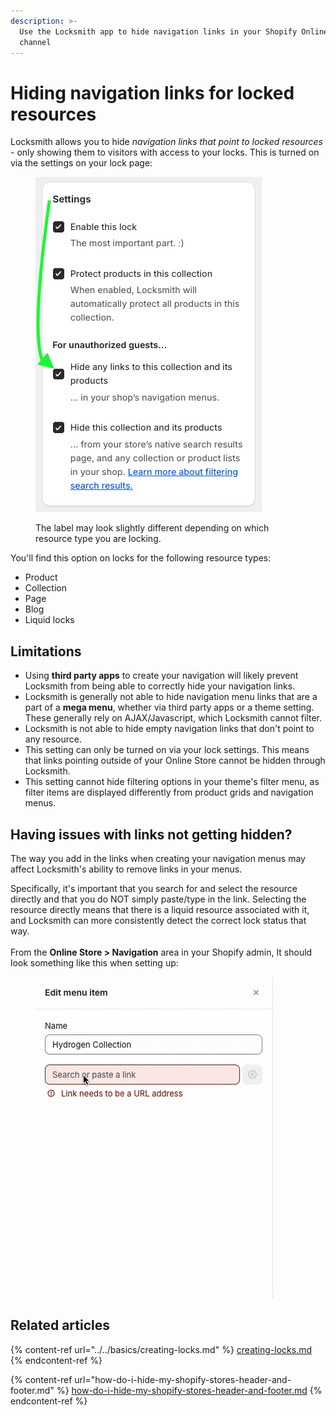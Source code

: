 ```yaml
---
description: >-
  Use the Locksmith app to hide navigation links in your Shopify Online Store
  channel
---
```


# Hiding navigation links for locked resources

Locksmith allows you to hide _navigation links that point to locked resources_ - only showing them to visitors with access to your locks. This is turned on via the settings on your lock page:

<figure><img src="../../.gitbook/assets/Screenshot 2024-02-20 at 12.26.19 PM.png" alt=""><figcaption><p>The label may look slightly different depending on which resource type you are locking.</p></figcaption></figure>

You'll find this option on locks for the following resource types:

* Product
* Collection
* Page
* Blog
* Liquid locks

## Limitations

* Using **third party apps** to create your navigation will likely prevent Locksmith from being able to correctly hide your navigation links.
* Locksmith is generally not able to hide navigation menu links that are a part of a **mega menu**, whether via third party apps or a theme setting. These generally rely on AJAX/Javascript, which Locksmith cannot filter.
* Locksmith is not able to hide empty navigation links that don't point to any resource.&#x20;
* This setting can only be turned on via your lock settings. This means that links pointing outside of your Online Store cannot be hidden through Locksmith.
* This setting cannot hide filtering options in your theme's filter menu, as filter items are displayed differently from product grids and navigation menus.

## Having issues with links not getting hidden?

The way you add in the links when creating your navigation menus may affect Locksmith's ability to remove links in your menus.

Specifically, it's important that you search for and select the resource directly and that you do NOT simply paste/type in the link. Selecting the resource directly means that there is a liquid resource associated with it, and Locksmith can more consistently detect the correct lock status that way. \
\
From the **Online Store > Navigation** area in your Shopify admin, It should look something like this when setting up:

<figure><img src="../../.gitbook/assets/2024-02-26 16.28.30.gif" alt=""><figcaption></figcaption></figure>

## Related articles

{% content-ref url="../../basics/creating-locks.md" %}
[creating-locks.md](../../basics/creating-locks.md)
{% endcontent-ref %}

{% content-ref url="how-do-i-hide-my-shopify-stores-header-and-footer.md" %}
[how-do-i-hide-my-shopify-stores-header-and-footer.md](how-do-i-hide-my-shopify-stores-header-and-footer.md)
{% endcontent-ref %}
